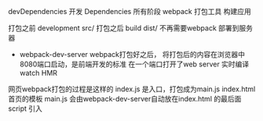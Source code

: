 devDependencies 开发
Dependencies 所有阶段
webpack  打包工具 构建应用 

打包之前 development  src/
打包之后 build  dist/ 不再需要webpack 部署到服务器

- webpack-dev-server
    webpack打包好之后， 将打包后的内容在浏览器中8080端口启动，是前端开发的标准
    在一个端口打开了web server
    实时编译 watch HMR

网页webpack打包的过程是这样的
index.js 是入口，打包成为main.js
index.html 首页的模板 main.js 会由webpack-dev-server自动放在index.html 的最后面 script 引入
